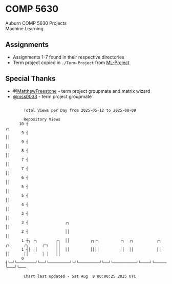 # COMP 5630
Auburn COMP 5630 Projects  
Machine Learning

## Assignments
- Assignments 1-7 found in their respective directories
- Term project copied in `./Term-Project` from [ML-Project](https://github.com/wumphlett/ML-Project)

## Special Thanks
- [@MatthewFreestone](https://github.com/MatthewFreestone) - term project groupmate and matrix wizard
- [@mss0033](https://github.com/mss0033) - term project groupmate

```

        Total Views per Day from 2025-05-12 to 2025-08-09

        Repository Views
      10 ┼                                                                                    ╭╮
       9 ┤                                                                                    ││
       9 ┤                                                                                    ││
       8 ┤                                                                                    ││
       7 ┤                                                                                    ││
       7 ┤                                                                                    ││
       6 ┤                                                                                    ││
       5 ┤                                                                                    ││
       5 ┤                                                                                    ││
       4 ┤                                                                                    ││
       3 ┤                                                                                    ││
       3 ┤                ╭╮                                                                  ││
       2 ┤                ││                                                                  ││
       1 ┼╮ ╭╮        ╭╮  ││         ╭╮╭╮         ╭╮  ╭╮          ╭╮    ╭╮      ╭╮      ╭─╮   ││
       1 ┤│ ││        ││  ││         ││││         ││  ││          ││    ││      ││      │ │   ││
       0 ┤╰─╯╰────────╯╰──╯╰─────────╯╰╯╰─────────╯╰──╯╰──────────╯╰────╯╰──────╯╰──────╯ ╰───╯╰───

        Chart last updated - Sat Aug  9 00:00:25 2025 UTC
        
```

